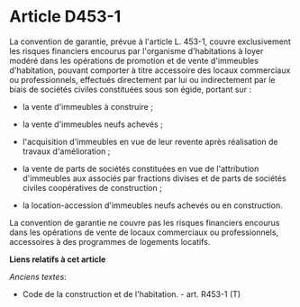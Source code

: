 # Article D453-1

La convention de garantie, prévue à l'article L. 453-1, couvre exclusivement les risques financiers encourus par l'organisme
d'habitations à loyer modéré dans les opérations de promotion et de vente d'immeubles d'habitation, pouvant comporter à titre
accessoire des locaux commerciaux ou professionnels, effectués directement par lui ou indirectement par le biais de sociétés
civiles constituées sous son égide, portant sur :

- la vente d'immeubles à construire ;

- la vente d'immeubles neufs achevés ;

- l'acquisition d'immeubles en vue de leur revente après réalisation de travaux d'amélioration ;

- la vente de parts de sociétés constituées en vue de l'attribution d'immeubles aux associés par fractions divises et de
parts de sociétés civiles coopératives de construction ;

- la location-accession d'immeubles neufs achevés ou en construction.

La convention de garantie ne couvre pas les risques financiers encourus dans les opérations de vente de locaux commerciaux ou
professionnels, accessoires à des programmes de logements locatifs.

**Liens relatifs à cet article**

_Anciens textes_:

  - Code de la construction et de l'habitation. - art. R453-1 (T)
